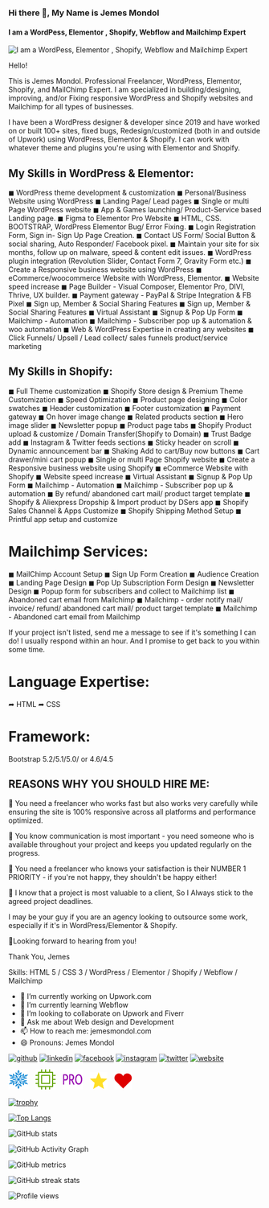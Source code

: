 ### Hi there 👋, My Name is Jemes Mondol
#### I am a WordPess, Elementor , Shopify, Webflow and Mailchimp Expert
![I am a WordPess, Elementor , Shopify, Webflow and Mailchimp Expert](https://i.postimg.cc/sxdZMxy4/1jemes-mondol.png)

Hello!

This is Jemes Mondol. Professional Freelancer, WordPress, Elementor, Shopify, and MailChimp Expert. I am specialized in building/designing, improving, and/or Fixing responsive WordPress and Shopify websites and Mailchimp for all types of businesses.

I have been a WordPress designer & developer since 2019 and have worked on or built 100+ sites, fixed bugs, Redesign/customized (both in and outside of Upwork) using WordPress, Elementor & Shopify. I can work with whatever theme and plugins you're using with Elementor and Shopify.


My Skills in WordPress & Elementor:
-------------------------------------------
◼ WordPress theme development & customization
◼ Personal/Business Website using WordPress
◼ Landing Page/ Lead pages
◼ Single or multi Page WordPress website
◼ App & Games launching/ Product-Service based Landing page.
◼ Figma to Elementor Pro Website
◼ HTML, CSS. BOOTSTRAP, WordPress Elementor Bug/ Error Fixing.
◼ Login Registration Form, Sign in- Sign Up Page Creation.
◼ Contact US Form/ Social Button & social sharing, Auto Responder/ Facebook pixel.
◼ Maintain your site for six months, follow up on malware, speed & content edit issues.
◼ WordPress plugin integration (Revolution Slider, Contact Form 7, Gravity Form etc.)
◼ Create a Responsive business website using WordPress
◼ eCommerce/woocommerce Website with WordPress, Elementor.
◼ Website speed increase
◼ Page Builder - Visual Composer, Elementor Pro, DIVI, Thrive, UX builder.
◼ Payment gateway - PayPal & Stripe Integration & FB Pixel
◼ Sign up, Member & Social Sharing Features
◼ Sign up, Member & Social Sharing Features
◼ Virtual Assistant
◼ Signup & Pop Up Form
◼ Mailchimp - Automation
◼ Mailchimp - Subscriber pop up & automation & woo automation
◼ Web & WordPress Expertise in creating any websites
◼ Click Funnels/ Upsell / Lead collect/ sales funnels product/service marketing

My Skills in Shopify:
-----------------------
◼ Full Theme customization
◼ Shopify Store design & Premium Theme Customization
◼ Speed Optimization
◼ Product page designing
◼ Color swatches
◼ Header customization
◼ Footer customization
◼ Payment gateway
◼ On hover image change
◼ Related products section
◼ Hero image slider
◼ Newsletter popup
◼ Product page tabs
◼ Shopify Product upload & customize / Domain Transfer(Shopify to Domain)
◼ Trust Badge add
◼ Instagram & Twitter feeds sections
◼ Sticky header on scroll
◼ Dynamic announcement bar
◼ Shaking Add to cart/Buy now buttons
◼ Cart drawer/mini cart popup
◼ Single or multi Page Shopify website
◼ Create a Responsive business website using Shopify
◼ eCommerce Website with Shopify
◼ Website speed increase
◼ Virtual Assistant
◼ Signup & Pop Up Form
◼ Mailchimp - Automation
◼ Mailchimp - Subscriber pop up & automation
◼ By refund/ abandoned cart mail/ product target template
◼ Shopify & Aliexpress Dropship & Import product by DSers app
◼ Shopify Sales Channel & Apps Customize
◼ Shopify Shipping Method Setup
◼ Printful app setup and customize

Mailchimp Services:
===============
◼ MailChimp Account Setup
◼ Sign Up Form Creation
◼ Audience Creation
◼ Landing Page Design
◼ Pop Up Subscription Form Design
◼ Newsletter Design
◼ Popup form for subscribers and collect to Mailchimp list
◼ Abandoned cart email from Mailchimp
◼ Mailchimp - order notify mail/ invoice/ refund/ abandoned cart mail/ product target template
◼ Mailchimp - Abandoned cart email from Mailchimp


If your project isn't listed, send me a message to see if it's something I can do! I usually respond within an hour. And I promise to get back to you within some time.

Language Expertise:
================
➦ HTML
➦ CSS

Framework:
=========
Bootstrap 5.2/5.1/5.0/ or 4.6/4.5

REASONS WHY YOU SHOULD HIRE ME:
------------------------------------------------
📣 You need a freelancer who works fast but also works very carefully while ensuring the site is 100% responsive across all platforms and performance optimized.

📣 You know communication is most important - you need someone who is available throughout your project and keeps you updated regularly on the progress.

📣 You need a freelancer who knows your satisfaction is their NUMBER 1 PRIORITY - if you're not happy, they shouldn't be happy either!

📣 I know that a project is most valuable to a client, So I Always stick to the agreed project deadlines.

I may be your guy if you are an agency looking to outsource some work, especially if it's in WordPress/Elementor & Shopify.

📌Looking forward to hearing from you!

Thank You,
Jemes

Skills: HTML 5 / CSS 3 / WordPress / Elementor / Shopify / Webflow / Mailchimp

- 🔭 I’m currently working on Upwork.com 
- 🌱 I’m currently learning Webflow 
- 👯 I’m looking to collaborate on Upwork and Fiverr 
- 💬 Ask me about Web design and Development 
- 📫 How to reach me: jemesmondol.com 
- 😄 Pronouns: Jemes Mondol 


[<img src='https://cdn.jsdelivr.net/npm/simple-icons@3.0.1/icons/github.svg' alt='github' height='40'>](https://github.com/https://github.com/jemes888)  [<img src='https://cdn.jsdelivr.net/npm/simple-icons@3.0.1/icons/linkedin.svg' alt='linkedin' height='40'>](https://www.linkedin.com/in/https://www.linkedin.com/in/jemesmondol//)  [<img src='https://cdn.jsdelivr.net/npm/simple-icons@3.0.1/icons/facebook.svg' alt='facebook' height='40'>](https://www.facebook.com/https://www.facebook.com/jemesmondol001)  [<img src='https://cdn.jsdelivr.net/npm/simple-icons@3.0.1/icons/instagram.svg' alt='instagram' height='40'>](https://www.instagram.com/https://www.instagram.com/jemes.mondol//)  [<img src='https://cdn.jsdelivr.net/npm/simple-icons@3.0.1/icons/twitter.svg' alt='twitter' height='40'>](https://twitter.com/https://twitter.com/jemesmondol001)  [<img src='https://cdn.jsdelivr.net/npm/simple-icons@3.0.1/icons/icloud.svg' alt='website' height='40'>](jemesmondol.com)  

<a href='https://archiveprogram.github.com/'><img src='https://raw.githubusercontent.com/acervenky/animated-github-badges/master/assets/acbadge.gif' width='40' height='40'></a> <a href='https://docs.github.com/en/developers'><img src='https://raw.githubusercontent.com/acervenky/animated-github-badges/master/assets/devbadge.gif' width='40' height='40'></a> <a href='https://github.com/pricing'><img src='https://raw.githubusercontent.com/acervenky/animated-github-badges/master/assets/pro.gif' width='40' height='40'></a> <a href='https://stars.github.com/'><img src='https://raw.githubusercontent.com/acervenky/animated-github-badges/master/assets/starbadge.gif' width='35' height='35'></a> <a href='https://docs.github.com/en/github/supporting-the-open-source-community-with-github-sponsors'><img src='https://raw.githubusercontent.com/acervenky/animated-github-badges/master/assets/sponsorbadge.gif' width='35' height='35'></a> 

[![trophy](https://github-profile-trophy.vercel.app/?username=https://github.com/jemes888)](https://github.com/ryo-ma/github-profile-trophy)

[![Top Langs](https://github-readme-stats.vercel.app/api/top-langs/?username=https://github.com/jemes888)](https://github.com/anuraghazra/github-readme-stats)

![GitHub stats](https://github-readme-stats.vercel.app/api?username=https://github.com/jemes888&show_icons=true)  

![GitHub Activity Graph](https://activity-graph.herokuapp.com/graph?username=https://github.com/jemes888)  

![GitHub metrics](https://metrics.lecoq.io/https://github.com/jemes888)  

![GitHub streak stats](https://streak-stats.demolab.com/?user=https://github.com/jemes888)  

![Profile views](https://gpvc.arturio.dev/https://github.com/jemes888)  

